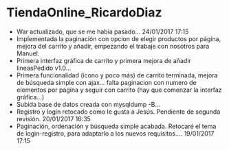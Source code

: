 # TiendaOnline_RicardoDiaz
- War actualizado, que se me había pasado... 24/01/2017 17:15
- Implementada la paginación con opcion de elegir productos por página, mejora del carrito y añadir, empezando el trabaje con nosotros para Manuel.
- Primera interfaz gráfica de carrito y primera mejora de añadir lineasPedido v1.0...
- Primera funcionalidad (icono y poco más) de carrito terminada, mejora de búsqueda simple con ajax... falta paginacion con numero de elementos por página
y seguir con carrito (hay que comenzar la interfaz gráfica...)
- Subida base de datos creada con mysqldump -B...
- Registro y login retocado como le gusta a Jesús. Pendiente de segunda revisión. 20/01/2017 16:35
- Paginación, ordenación y búsqueda simple acabada. Retocaré el tema de login-registro, para adaptarlo a los nuevos requisitos.... 19/01/2017 17:15
